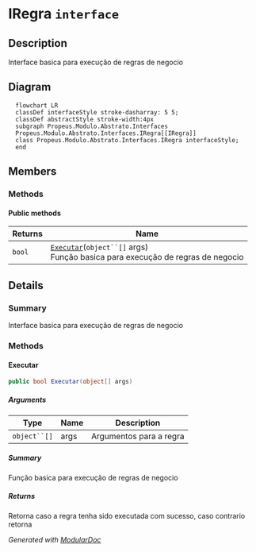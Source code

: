 # IRegra `interface`

## Description
Interface basica para execução de regras de negocio

## Diagram
```mermaid
  flowchart LR
  classDef interfaceStyle stroke-dasharray: 5 5;
  classDef abstractStyle stroke-width:4px
  subgraph Propeus.Modulo.Abstrato.Interfaces
  Propeus.Modulo.Abstrato.Interfaces.IRegra[[IRegra]]
  class Propeus.Modulo.Abstrato.Interfaces.IRegra interfaceStyle;
  end
```

## Members
### Methods
#### Public  methods
| Returns | Name |
| --- | --- |
| `bool` | [`Executar`](#executar)(`object``[]` args)<br>Função basica para execução de regras de negocio |

## Details
### Summary
Interface basica para execução de regras de negocio

### Methods
#### Executar
```csharp
public bool Executar(object[] args)
```
##### Arguments
| Type | Name | Description |
| --- | --- | --- |
| `object``[]` | args | Argumentos para a regra |

##### Summary
Função basica para execução de regras de negocio

##### Returns
Retorna caso a regra tenha sido executada com sucesso, caso contrario retorna

*Generated with* [*ModularDoc*](https://github.com/hailstorm75/ModularDoc)
